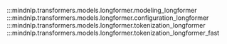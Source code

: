 :::mindnlp.transformers.models.longformer.modeling_longformer
:::mindnlp.transformers.models.longformer.configuration_longformer
:::mindnlp.transformers.models.longformer.tokenization_longformer
:::mindnlp.transformers.models.longformer.tokenization_longformer_fast